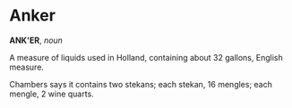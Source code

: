 # Anker

**ANK'ER**, _noun_

A measure of liquids used in Holland, containing about 32 gallons, English measure.

Chambers says it contains two stekans; each stekan, 16 mengles; each mengle, 2 wine quarts.
